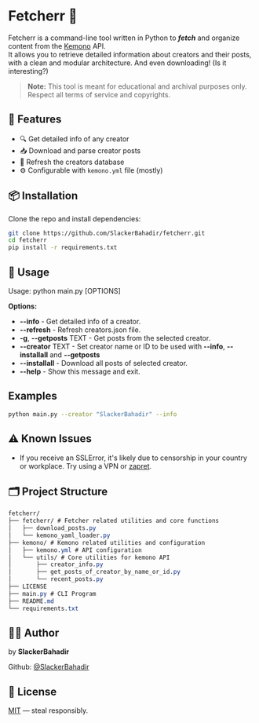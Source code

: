 
# Fetcherr 🦊

Fetcherr is a command-line tool written in Python to ***fetch*** and organize content from the [Kemono](https://kemono.su/) API.  
It allows you to retrieve detailed information about creators and their posts, with a clean and modular architecture. And even downloading! (Is it interesting?)

> **Note:** This tool is meant for educational and archival purposes only. Respect all terms of service and copyrights.

## 🔧 Features

- 🔍 Get detailed info of any creator
- 📥 Download and parse creator posts
- 🔁 Refresh the creators database
- ⚙️ Configurable with `kemono.yml` file (mostly)
## 📦 Installation

Clone the repo and install dependencies:

```bash
git clone https://github.com/SlackerBahadir/fetcherr.git
cd fetcherr
pip install -r requirements.txt
```
## 🚀 Usage

Usage: python main.py [OPTIONS]

**Options:**
- **--info** - Get detailed info of a creator.
- **--refresh** - Refresh creators.json file.
- **-g**, **--getposts** TEXT - Get posts from the selected creator.
- **--creator** TEXT - Set creator name or ID to be used with **--info**, **--installall** and **--getposts**
- **--installall** - Download all posts of selected creator.
- **--help** - Show this message and exit.

## Examples

```bash
python main.py --creator "SlackerBahadir" --info
```
## ⚠️ Known Issues

- If you receive an SSLError, it's likely due to censorship in your country or workplace.
Try using a VPN or [zapret](https://github.com/bol-van/zapret).
## 🗂 Project Structure

```css
fetcherr/
├── fetcherr/ # Fetcher related utilities and core functions
│   ├── download_posts.py
│   └── kemono_yaml_loader.py
├── kemono/ # Kemono related utilities and configuration
│   ├── kemono.yml # API configuration
│   └── utils/ # Core utilities for kemono API
│       ├── creator_info.py
│       ├── get_posts_of_creator_by_name_or_id.py
│       └── recent_posts.py
├── LICENSE
├── main.py # CLI Program
├── README.md
└── requirements.txt
```

## 👨‍💻 Author
by **SlackerBahadir**

Github: [@SlackerBahadir](https://github.com/SlackerBahadir)

## 📄 License

[MIT](https://choosealicense.com/licenses/mit/) — steal responsibly.